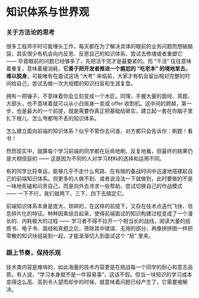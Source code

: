 # 知识体系与世界观

### 关于方法论的思考

很多工程师平时可能埋头工作，每天都在为了解决具体的眼前的业务问题而想破脑袋，其实很少有机会向内反思、反思自己的知识体系、尝试去修缮或者重塑它 —— 毕竟眼前的问题已经够多了，先把活干完才是最要紧的。而 “干活” 往往意味着重复，意味着被消耗，**它善于把开发者推进一个尴尬的 “吃老本” 的境地里去，难以脱身**。可能唯有在面试这场 “大考” 来临前，大家才有机会留出相对完整的时间给自己，尝试去做一次大规模的知识扫盲和生涯复盘。

拥有一把锤子，不意味着你会立刻变成一个木匠。同理，手握大量的面经、真题、大部头，也不意味着就可以从小白摇身一变成 offer 收割机。这中间的跨越，第一步，也是最大的一个前提，就是需要你真正把基础给砸实，建立起一套在你脑子里扎下根儿、怎么甩都甩不丢的知识体系。

怎么建立面向前端的知识体系？似乎不管你去问谁，对方都只会告诉你：刷题！看书！

然而现实中，就算每个学习前端的同学都在玩命地刷、反复地看，但最终的结果仍是大相径庭的 —— 这是因为不同的人对学习材料的选择和运用不同。

有的同学比较幸运，能够几乎不走什么弯路、在有限的备战时间中迅速地搭建起自己的前端知识体系。但更多的人做不到、或者说没法一下就做到，此时要做的不是一味地死磕和问责自己，而是向外去寻求一些帮助、尝试切换自己的作战模式 —— 一下不行，我们就两下、三下、四下去搞定它。

前端知识体系本身是庞大、琐碎的，在这样的前提下，又存在技术点迭代飞快、信息碎片化的特征。种种因素综合起来，使得前端面试的知识构建过程变成了一个漫长的、内耗极大的过程 —— 学习者不得不拉开一个相当长的战线，阅读大量的纸质书、电子书、面经和真题之后，筛除其中错误、无用的部分，再像拼拼图一样把零散的知识块组装到一起，才能渐渐切入到面试这个 “局” 里来。

### 跟上节奏，保持乐观

技术类内容是难啃的，如此海量的技术内容更是在挑战每一个同学的耐心和意志品质。有人说，“学习本身就不是一件容易事”，这话不假。但当一块知识的学习成本变得这么高、高到令人望而却步的时候，就意味着问题已经产生了，它需要被解决。
